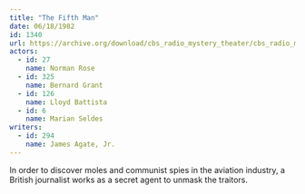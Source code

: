 ```yaml
---
title: "The Fifth Man"
date: 06/18/1982
id: 1340
url: https://archive.org/download/cbs_radio_mystery_theater/cbs_radio_mystery_theater-1301-1350.zip/cbs_radio_mystery_theater-1301-1350%2Fcbsrmt_1340_the_fifth_man_.mp3
actors:  
  - id: 27
    name: Norman Rose  
  - id: 325
    name: Bernard Grant  
  - id: 126
    name: Lloyd Battista  
  - id: 6
    name: Marian Seldes
writers:  
  - id: 294
    name: James Agate, Jr.
---
```

In order to discover moles and communist spies in the aviation industry, a British journalist works as a secret agent to unmask the traitors.

